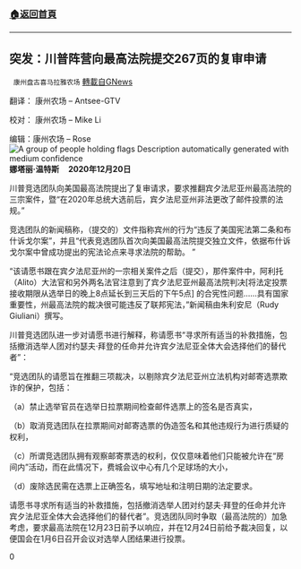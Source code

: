 ###  [:house:返回首頁](https://github.com/ourhimalayas/txt)
---

## 突发：川普阵营向最高法院提交267页的复审申请
` 康州盘古喜马拉雅农场` [轉載自GNews](https://gnews.org/zh-hans/671739/)

翻译： 康州农场 – Antsee-GTV

校对： 康州农场 – Mike Li

编辑：康州农场 – Rose
![A group of people holding flags
Description automatically generated with medium confidence](https://lh3.googleusercontent.com/wfkqCBU2SfJzPBMWM3swzTp78pMvVgJsZRXMdokFNZh8Y0XUciJy3RrtyOwKxXoY94iF5PDrojXjLOBjMd1OW_molXNSq6sDia-gSqZidza5f09BdXDciw3ExT6AZsKoH9heqmHv4VPZn0ClJQ)
**娜塔丽·温特斯     2020年12月20日**

川普竞选团队向美国最高法院提出了复审请求，要求推翻宾夕法尼亚州最高法院的三宗案件，暨“在2020年总统大选前后，宾夕法尼亚州非法更改了邮件投票的法规。”

竞选团队的新闻稿称，（提交的）文件指称宾州的行为“违反了美国宪法第二条和布什诉戈尔案”，并且“代表竞选团队首次向美国最高法院提交独立文件，依据布什诉戈尔案中曾成功提出的宪法论点来寻求法院的帮助。 ”

“该请愿书跟在宾夕法尼亚州的一宗相关案件之后（提交），那件案件中，阿利托（Alito）大法官和另外两名法官注意到了宾夕法尼亚州最高法院判决[将法定投票接收期限从选举日的晚上8点延长到三天后的下午5点] 的合宪性问题……具有国家重要性，州最高法院的裁决很可能违反了联邦宪法，”新闻稿由朱利安尼（Rudy Giuliani）撰写。

川普竞选团队进一步对请愿书进行解释，称请愿书“寻求所有适当的补救措施，包括撤消选举人团对约瑟夫·拜登的任命并允许宾夕法尼亚全体大会选择他们的替代者”：

“竞选团队的请愿旨在推翻三项裁决，以剔除宾夕法尼亚州立法机构对邮寄选票欺诈的保护，包括：

（a）禁止选举官员在选举日拉票期间检查邮件选票上的签名是否真实，

（b）取消竞选团队在拉票期间对邮寄选票的伪造签名和其他违规行为进行质疑的权利，

（c）所谓竞选团队拥有观察邮寄票选的权利，仅仅意味着他们只能被允许在“房间内”活动，而在此情况下，费城会议中心有几个足球场的大小，

（d）废除选民需在选票上正确签名，填写地址和注明日期的法定要求。

请愿书寻求所有适当的补救措施，包括撤消选举人团对约瑟夫·拜登的任命并允许宾夕法尼亚全体大会选择他们的替代者”。竞选团队同时争取（最高法院的）加急考虑，要求最高法院在12月23日前予以响应，并在12月24日前给予裁决回复，以便国会在1月6日召开会议对选举人团结果进行投票。

0
